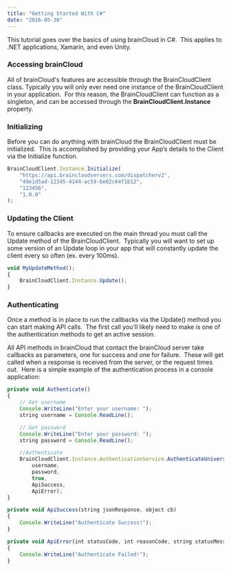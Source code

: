 ```yaml
---
title: "Getting Started With C#"
date: "2016-05-30"
---
```


This tutorial goes over the basics of using brainCloud in C#.  This applies to .NET applications, Xamarin, and even Unity.

### Accessing brainCloud

All of brainCloud's features are accessible through the BrainCloudClient class. Typically you will only ever need one instance of the BrainCloudClient in your application.  For this reason, the BrainCloudClient can function as a singleton, and can be accessed through the **BrainCloudClient.Instance** property.

### Initializing

Before you can do anything with brainCloud the BrainCloudClient must be initialized.  This is accomplished by providing your App’s details to the Client via the Initialize function.

```js
BrainCloudClient.Instance.Initialize(
    "https://api.braincloudservers.com/dispatcherv2",
    "49e1d5ad-12345-4144-ac59-6e02c64f1b12",
    "123456",
    "1.0.0"
);
```

### Updating the Client

To ensure callbacks are executed on the main thread you must call the Update method of the BrainCloudClient.  Typically you will want to set up some version of an Update loop in your app that will constantly update the client every so often (ex. every 100ms).

```js
void MyUpdateMethod();
{
    BrainCloudClient.Instance.Update();
}
```

### Authenticating

Once a method is in place to run the callbacks via the Update() method you can start making API calls.  The first call you'll likely need to make is one of the authentication methods to get an active session.

All API methods in brainCloud that contact the brainCloud server take callbacks as parameters, one for success and one for failure.  These will get called when a response is received from the server, or the request times out.  Here is a simple example of the authentication process in a console application:

```js
private void Authenticate()
{
    // Get username
    Console.WriteLine("Enter your username: ");
    string username = Console.ReadLine();

    // Get password
    Console.WriteLine("Enter your password: ");
    string password = Console.ReadLine();

    //Authenticate
    BrainCloudClient.Instance.AuthenticationService.AuthenticateUniversal(
        username,
        password,
        true,
        ApiSuccess,
        ApiError);
}

private void ApiSuccess(string jsonResponse, object cb)
{
    Console.WriteLine("Authenticate Success!");
}

private void ApiError(int statusCode, int reasonCode, string statusMessage, object cb)
{
    Console.WriteLine("Authenticate Failed!");
}
```
